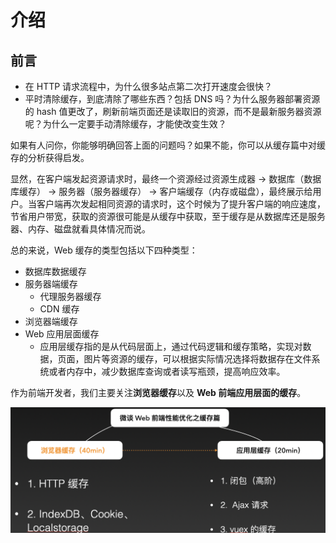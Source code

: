 # 介绍

## 前言

- 在 HTTP 请求流程中，为什么很多站点第二次打开速度会很快？
- 平时清除缓存，到底清除了哪些东西？包括 DNS 吗？为什么服务器部署资源的 hash 值更改了，刷新前端页面还是读取旧的资源，而不是最新服务器资源呢？为什么一定要手动清除缓存，才能使改变生效？

如果有人问你，你能够明确回答上面的问题吗？如果不能，你可以从缓存篇中对缓存的分析获得启发。

显然，在客户端发起资源请求时，最终一个资源经过资源生成器 -> 数据库（数据库缓存） -> 服务器（服务器缓存） -> 客户端缓存（内存或磁盘），最终展示给用户。当客户端再次发起相同资源的请求时，这个时候为了提升客户端的响应速度，节省用户带宽，获取的资源很可能是从缓存中获取，至于缓存是从数据库还是服务器、内存、磁盘就看具体情况而说。

总的来说，Web 缓存的类型包括以下四种类型：

- 数据库数据缓存
- 服务器端缓存
  - 代理服务器缓存
  - CDN 缓存
- 浏览器端缓存
- Web 应用层面缓存
  - 应用层缓存指的是从代码层面上，通过代码逻辑和缓存策略，实现对数据，页面，图片等资源的缓存，可以根据实际情况选择将数据存在文件系统或者内存中，减少数据库查询或者读写瓶颈，提高响应效率。

作为前端开发者，我们主要关注**浏览器缓存**以及 **Web 前端应用层面的缓存**。

![](../.vuepress/public/assets/2020-10-12-15-41-16.png)


<!-- 整体路线：提出一个问题，为什么资源的 hash 值更改了，还是读取缓存，而不是最新的资源？分析问题，需要了解哪些知识，最后解决问题，如何让它符合预期行为。

- web 缓存包括哪些，重点关注哪些？
- 浏览器方面的缓存机制
- 应用层的缓存

## 一个资源的生命周期

资源生成 -> 存入数据库 -> 服务器 -> 客户端缓存（内存或磁盘） -> 再次请求

是否缓存？（浏览器根据响应头进行决定）

资源失效，就从缓存中清除，类似一个哈希表。 -->

<!-- 永远不要加载相同的资源两次

- 离线指南
- 缓存

- 是否一定要刷新，才能拿取资源
- 能否在资源更新后，服务器自动通知浏览器拿取最新资源，或者提醒用户进行刷新。 -->

<!-- 。

DNS解析的过程是什么，求详细的？ - wuxinliulei的回答 - 知乎
https://www.zhihu.com/question/23042131/answer/66571369


![](../.vuepress/public/assets/2020-10-06-12-24-14-dns-work.png)

可以通过 在浏览器中地址栏输入：chrome://net-internals，删除 DNS 缓存。再次使用 lookup。

如何删除主机上的缓存

ArcGIS 地图 API 是否请求地图 URL 时，做了缓存的处理？

## 前言

那么，哪些数据会被缓存呢？从上面介绍的核心请求路径可以发现，DNS缓存和页面资源缓存这两块数据是会被浏览器缓存的。其中，DNS缓存比较简单，它主要就是在浏览器本地把对应的IP和域名关联起来，这里就不做过多分析了。

- 缓存与缓冲
- WEB 开发者们为缩短用户等待时间做出了一系列方案，以期「短益求短」。比如用 PWA 缓存更多可用的离线资源，让网页应用打开更快；借助 WebAssembly 规范缩小资源体积，提高执行效率。
- 用户硬件



## 缓存策略

如何有效利用浏览器缓存

内存 - 浏览器沙箱 - 磁盘（chrome 83）

哪些资源适合（不适合）缓存

<!-- webStorage、cookie、indexDB、主机内存 是开发者可以设置 的缓存，其他则是浏览器设置的缓存。怎么使用css、js、base64-->
